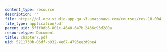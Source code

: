 ```yaml
---
content_type: resource
description: ''
file: https://ol-ocw-studio-app-qa.s3.amazonaws.com/courses/res-18-004-the-torch-or-the-firehose-a-guide-to-section-teaching-spring-2009/5211730b06dfb9324e674795ee2d9be4_chapter7.pdf
file_type: application/pdf
parent_uid: 5fff0db5-801c-4640-647b-2436c93d280a
resourcetype: Document
title: chapter7.pdf
uid: 5211730b-06df-b932-4e67-4795ee2d9be4
---
```

